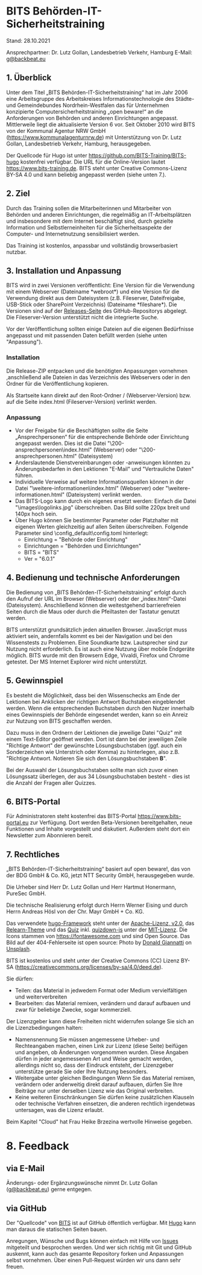 # BITS Behörden-IT-Sicherheitstraining

Stand: 28.10.2021

Ansprechpartner: Dr. Lutz Gollan, Landesbetrieb Verkehr, Hamburg
E-Mail: [g@backbeat.eu](mailto:g@backbeat.eu)

## 1. Überblick

Unter dem Titel „BITS Behörden-IT-Sicherheitstraining“ hat im Jahr 2006 eine Arbeitsgruppe des Arbeitskreises Informationstechnologie des Städte- und Gemeindebundes Nordrhein-Westfalen das für Unternehmen konzipierte Computersicherheitstraining „open beware!“ an die Anforderungen von Behörden und anderen Einrichtungen angepasst. Mittlerweile liegt die aktualisierte Version 6 vor. Seit Oktober 2010 wird BITS von der Kommunal Agentur NRW GmbH (https://www.kommunalagenturnrw.de) mit Unterstützung von Dr. Lutz Gollan, Landesbetrieb Verkehr, Hamburg, herausgegeben.

Der Quellcode für Hugo ist unter https://github.com/BITS-Training/BITS-hugo kostenfrei verfügbar. Die URL für die Online-Version lautet https://www.bits-training.de. BITS steht unter Creative Commons-Lizenz BY-SA 4.0 und kann beliebig angepasst werden (siehe unten 7.).

## 2. Ziel

Durch das Training sollen die Mitarbeiterinnen und Mitarbeiter von Behörden und anderen Einrichtungen, die regelmäßig an IT-Arbeitsplätzen und insbesondere mit dem Internet beschäftigt sind, durch gezielte Information und Selbstlerneinheiten für die Sicherheitsaspekte der Computer- und Internetnutzung sensibilisiert werden.

Das Training ist kostenlos, anpassbar und vollständig browserbasiert nutzbar.

## 3. Installation und Anpassung

BITS wird in zwei Versionen veröffentlicht: Eine Version für die Verwendung mit einem Webserver (Dateiname \*webroot\*) und eine Version für die Verwendung direkt aus dem Dateisystem (z.B. Fileserver, Dateifreigabe, USB-Stick oder SharePoint Verzeichnis) (Dateiname \*fileshare\*). Die Versionen sind auf der [Releases-Seite](https://github.com/BITS-Training/BITS-hugo/releases) des GitHub-Repositorys abgelegt. Die Fileserver-Version unterstützt nicht die integrierte Suche.

Vor der Veröffentlichung sollten einige Dateien auf die eigenen Bedürfnisse angepasst und mit passenden Daten befüllt werden (siehe unten "Anpassung").

### Installation
Die Release-ZIP entpacken und die benötigten Anpassungen vornehmen ,anschließend alle Dateien in das Verzeichnis des Webservers oder in den Ordner für die Veröffentlichung kopieren.

Als Startseite kann direkt auf den Root-Ordner / (Webserver-Version) bzw. auf die Seite index.html (Fileserver-Version) verlinkt werden.

### Anpassung
* Vor der Freigabe für die Beschäftigten sollte die Seite „Ansprechpersonen“ für die entsprechende Behörde oder Einrichtung angepasst werden. Dies ist die Datei "\200-ansprechpersonen\index.html" (Webserver) oder "\200-ansprechpersonen.html" (Dateisystem)
* Anderslautende Dienstvereinbarungen oder -anweisungen könnten zu Änderungsbedarfen in den Lektionen "E-Mail" und "Vertrauliche Daten" führen.
* Individuelle Verweise auf weitere Informationsquellen können in der Datei "\weitere-informationen\index.html" (Webserver) oder "\weitere-informationen.html" (Dateisystem) verlinkt werden.
* Das BITS-Logo kann durch ein eigenes ersetzt werden: Einfach die Datei "\images\logolinks.jpg" überschreiben. Das Bild sollte 220px breit und 140px hoch sein.
* Über Hugo können Sie bestimmter Parameter oder Platzhalter mit eigenen Werten gleichzeitig auf allen Seiten überschreiben. Folgende Parameter sind \config\_default\config.toml hinterlegt:
  * Einrichtung = "Behörde oder Einrichtung"
  * Einrichtungen = "Behörden und Einrichtungen"
  * BITS = "BITS"
  * Ver = "6.0.1"

## 4. Bedienung und technische Anforderungen

Die Bedienung von „BITS Behörden-IT-Sicherheitstraining“ erfolgt durch den Aufruf der URL im Browser (Webserver) oder der „index.html“-Datei (Dateisystem). Anschließend können die weitestgehend barrierefreien Seiten durch die Maus oder durch die Pfeiltasten der Tastatur genutzt werden.

BITS unterstützt grundsätzlich jeden aktuellen Browser. JavaScript muss aktiviert sein, andernfalls kommt es bei der Navigation und bei den Wissenstests zu Problemen. Eine Soundkarte bzw. Lautsprecher sind zur Nutzung nicht erforderlich. Es ist auch eine Nutzung über mobile Endgeräte möglich. BITS wurde mit den Browsern Edge, Vivaldi, Firefox und Chrome getestet. Der MS Internet Explorer wird nicht unterstützt.

## 5. Gewinnspiel

Es besteht die Möglichkeit, dass bei den Wissenschecks am Ende der Lektionen bei Anklicken der richtigen Antwort Buchstaben eingeblendet werden. Wenn die entsprechenden Buchstaben durch den Nutzer innerhalb eines Gewinnspiels der Behörde eingesendet werden, kann so ein Anreiz zur Nutzung von BITS geschaffen werden.

Dazu muss in den Ordnern der Lektionen die jeweilige Datei "Quiz" mit einem Text-Editor geöffnet werden. Dort ist dann bei der jeweiligen Zeile "Richtige Antwort" der gewünschte Lösungsbuchstaben (ggf. auch ein Sonderzeichen wie Unterstrich oder Komma) zu hinterlegen, also z.B. "Richtige Antwort. Notieren Sie sich den Lösungsbuchstaben **B**".

Bei der Auswahl der Lösungsbuchstaben sollte man sich zuvor einen Lösungssatz überlegen, der aus 34 Lösungsbuchstaben besteht - dies ist die Anzahl der Fragen aller Quizzes.

## 6. BITS-Portal

Für Administratoren steht kostenfrei das BITS-Portal https://www.bits-portal.eu zur Verfügung. Dort werden Beta-Versionen bereitgehalten, neue Funktionen und Inhalte vorgestellt und diskutiert. Außerdem steht dort ein Newsletter zum Abonnieren bereit.


## 7. Rechtliches

„BITS Behörden-IT-Sicherheitstraining“ basiert auf open beware!, das von der BDG GmbH & Co. KG, jetzt NTT Security GmbH, herausgegeben wurde.

Die Urheber sind Herr Dr. Lutz Gollan und Herr Hartmut Honermann, PureSec GmbH.

Die technische Realisierung erfolgt durch Herrn Werner Eising und durch Herrn Andreas Hösl von der Chr. Mayr GmbH + Co. KG.

Das verwendete [hugo-Framework](https://gohugo.io/) steht unter der [Apache-Lizenz, v2.0](https://www.apache.org/licenses/LICENSE-2.0), das [Relearn-Theme](https://themes.gohugo.io/hugo-theme-relearn/) und das [Quiz](https://bonartm.github.io/hugo-quiz/) inkl. [quizdown-js](https://github.com/bonartm/quizdown-js) unter der [MIT-Lizenz](https://opensource.org/licenses/MIT). Die Icons stammen von https://fontawesome.com und sind Open Source. Das Bild auf der 404-Fehlerseite ist open source: Photo by [Donald Giannatti](https://unsplash.com/@wizwow?utm_source=unsplash&utm_medium=referral&utm_content=creditCopyText) on [Unsplash](https://unsplash.com/s/photos/deadend?utm_source=unsplash&utm_medium=referral&utm_content=creditCopyText).

BITS ist kostenlos und steht unter der Creative Commons (CC) Lizenz BY-SA (https://creativecommons.org/licenses/by-sa/4.0/deed.de).


Sie dürfen:

- Teilen:
  das Material in jedwedem Format oder Medium vervielfältigen und weiterverbreiten
- Bearbeiten:
  das Material remixen, verändern und darauf aufbauen und zwar für beliebige Zwecke, sogar kommerziell.


Der Lizenzgeber kann diese Freiheiten nicht widerrufen solange Sie sich an die Lizenzbedingungen halten:

- Namensnennung
  Sie müssen angemessene Urheber- und Rechteangaben machen, einen Link zur Lizenz (diese Seite) beifügen und angeben, ob Änderungen vorgenommen wurden. Diese Angaben dürfen in jeder angemessenen Art und Weise gemacht werden, allerdings nicht so, dass der Eindruck entsteht, der Lizenzgeber unterstütze gerade Sie oder Ihre Nutzung besonders.
- Weitergabe unter gleichen Bedingungen
  Wenn Sie das Material remixen, verändern oder anderweitig direkt darauf aufbauen, dürfen Sie Ihre Beiträge nur unter derselben Lizenz wie das Original verbreiten.
- Keine weiteren Einschränkungen
  Sie dürfen keine zusätzlichen Klauseln oder technische Verfahren einsetzen, die anderen rechtlich irgendetwas untersagen, was die Lizenz erlaubt.

Beim Kapitel "Cloud" hat Frau Heike Brzezina wertvolle Hinweise gegeben.

# 8. Feedback

## via E-Mail

Änderungs- oder Ergänzungswünsche nimmt Dr. Lutz Gollan ([g@backbeat.eu](mailto:g@backbeat.eu)) gerne entgegen. 

## via GitHub

Der "Quellcode" von [BITS](https://github.com/BITS-Training/BITS-hugo) ist auf GitHub öffentlich verfügbar. Mit [Hugo](https://gohugo.io) kann man daraus die statischen Seiten bauen.

Anregungen, Wünsche und Bugs können einfach mit Hilfe von [Issues](https://github.com/BITS-Training/BITS-hugo/issues) mitgeteilt und besprochen werden. Und wer sich richtig mit Git und GitHub auskennt, kann auch das gesamte Repository forken und Anpassungen selbst vornehmen. Über einen Pull-Request würden wir uns dann sehr freuen.
